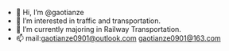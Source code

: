 - 👋 Hi, I’m @gaotianze
- 👀 I’m interested in traffic and transportation.
- 🌱 I’m currently majoring in Railway Transportation.
- 📫 mail:gaotianze0901@outlook.com
          gaotianze0901@163.com
